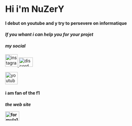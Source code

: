 # Hi i'm NuZerY
#### I debut on youtube and y try to persevere on informatique
####  _If you whant i can help you for your projet_
#### _my social_

<p align="left"> <a href="https://www.instagram.com/nuzery_yt/?hl=fr" target="_blank" rel="noreferrer"> <img src="https://cdn.discordapp.com/attachments/1036192692557856780/1040685220132823070/d0de1a7bd95740f63f7bcf2d9b443047.png" alt="instagram" width="40" height="40"/> </a> <a href="https://discord.com/channels/864114945725956096/864114946215116832" target="_blank" rel="noreferrer"> <img src="https://logo-marque.com/wp-content/uploads/2020/12/Discord-Logo.png" alt="discord" width="45" height="30"/> <p align="left"> <a href="https://www.youtube.com/channel/UCgtJTJnEAMjWZtAf5wrs0dg" target="_blank" rel="noreferrer"> <img src="https://i.pinimg.com/originals/d1/90/bd/d190bd0c214222dae4cadd8bbc2aa91b.jpg" alt="youtube" width="40" height="40"/> </a>

#### i am fan of the f1
#### _the web site_ <p align="left"> <a href="https://www.formula1.com/"> <img src="https://cdn.autobild.es/sites/navi.axelspringer.es/public/media/image/2017/11/nuevo-logo-formula-1.jpg" alt="formula1" width="45" height="30"/> </a>




